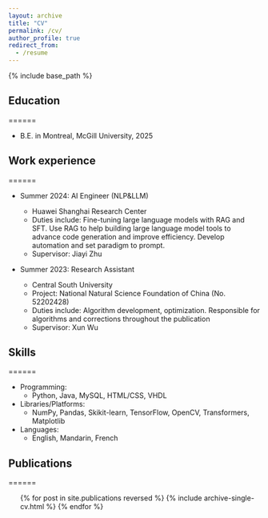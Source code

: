 ```yaml
---
layout: archive
title: "CV"
permalink: /cv/
author_profile: true
redirect_from:
  - /resume
---
```


{% include base_path %}

## Education
======
* B.E. in Montreal, McGill University, 2025
  
## Work experience
======
* Summer 2024: AI Engineer (NLP&LLM)
  * Huawei Shanghai Research Center
  * Duties include: Fine-tuning large language models with RAG and SFT. Use RAG to help building large language model tools to advance code generation and improve efficiency. Develop automation and set paradigm to prompt. 
  * Supervisor: Jiayi Zhu

* Summer 2023: Research Assistant
  * Central South University
  * Project: National Natural Science Foundation of China (No. 52202428)
  * Duties include: Algorithm development, optimization. Responsible for algorithms and corrections throughout the publication
  * Supervisor: Xun Wu
  
## Skills
======
* Programming:
  * Python, Java, MySQL, HTML/CSS, VHDL
* Libraries/Platforms:
  * NumPy, Pandas, Skikit-learn, TensorFlow, OpenCV, Transformers, Matplotlib
* Languages:
  * English, Mandarin, French

## Publications
======
  <ul>{% for post in site.publications reversed %}
    {% include archive-single-cv.html %}
  {% endfor %}</ul>
<!--   
Talks
======
  <ul>{% for post in site.talks reversed %}
    {% include archive-single-talk-cv.html  %}
  {% endfor %}</ul>
  
Teaching
======
  <ul>{% for post in site.teaching reversed %}
    {% include archive-single-cv.html %}
  {% endfor %}</ul>
  
Service and leadership
======
* Currently signed in to 43 different slack teams
-->
